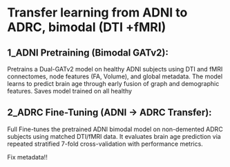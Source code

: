 # Transfer learning from ADNI to ADRC, bimodal (DTI +fMRI)

## 1_ADNI Pretraining (Bimodal GATv2):
Pretrains a Dual-GATv2 model on healthy ADNI subjects using DTI and fMRI connectomes, node features (FA, Volume), and global metadata.
The model learns to predict brain age through early fusion of graph and demographic features.
Saves model trained on all healthy

## 2_ADRC Fine-Tuning (ADNI → ADRC Transfer):
Full Fine-tunes the pretrained ADNI bimodal model on non-demented ADRC subjects using matched DTI/fMRI data.
It evaluates brain age prediction via repeated stratified 7-fold cross-validation with performance metrics.

Fix metadata!!

